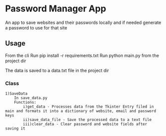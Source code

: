 # Password Manager App #

An app to save websites and their passwords locally and if needed generate a password to use for that site

## Usage ##

From the cli
    Run pip install -r requirements.txt
    Run python  main.py from the project dir

The data is saved to a data.txt file in the project dir

### Class ###

    1)SaveData
        In save_data.py
        Functions:
            i)get_data - Processes data from the Tkinter Entry filed in main and formats it into a dictionary of website, email and password keys
            ii)save_data_file - Save the processed data to a text file
            iii)clear_data - Clear password and website fields after saving it
